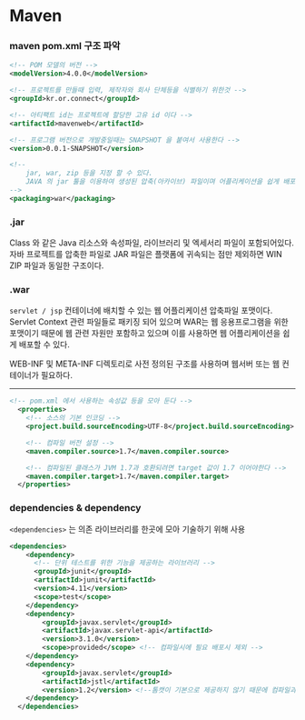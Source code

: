 # Maven


### maven pom.xml 구조 파악
```xml
<!-- POM 모델의 버전 -->
<modelVersion>4.0.0</modelVersion>

<!-- 프로젝트를 만들때 입력, 제작자와 회사 단체등을 식별하기 위한것 -->
<groupId>kr.or.connect</groupId> 

<!-- 아티팩트 id는 프로젝트에 할당한 고유 id 이다 -->
<artifactId>mavenweb</artifactId> 

<!-- 프로그램 버전으로 개발중일때는 SNAPSHOT 을 붙여서 사용한다 -->
<version>0.0.1-SNAPSHOT</version>

<!-- 
	jar, war, zip 등을 지정 할 수 있다. 
	JAVA 의 jar 툴을 이용하여 생성된 압축(아카이브) 파일이며 어플리케이션을 쉽게 배포하고 동작시킬 수 있도록 관련 파일들을 패키징 해주는 역할을하는 압축형태를 지정
-->
<packaging>war</packaging>
```

### .jar
Class 와 같은 Java 리소스와 속성파일, 라이브러리 및 엑세서리 파일이 포함되어있다.   
자바 프로젝트를 압축한 파일로 JAR 파일은 플랫폼에 귀속되는 점만 제외하면 WIN ZIP 파일과 동일한 구조이다.

### .war
`servlet / jsp` 컨테이너에 배치할 수 있는 웹 어플리케이션 압축파일 포맷이다.  
Servlet Context 관련 파일들로 패키징 되어 있으며 WAR는 웹 응용프로그램을 위한 포맷이기 때문에 웹 관련 자원만 포함하고 있으며 이를 사용하면 웹 어플리케이션을 쉽게 배포할 수 있다.
  
WEB-INF 및 META-INF 디렉토리로 사전 정의된 구조를 사용하며 웹서버 또는 웹 컨테이너가 필요하다.

------------------

```xml
<!-- pom.xml 에서 사용하는 속성값 등을 모아 둔다 -->
  <properties>
    <!-- 소스의 기본 인코딩 -->
    <project.build.sourceEncoding>UTF-8</project.build.sourceEncoding>

    <!-- 컴파일 버전 설정 -->
    <maven.compiler.source>1.7</maven.compiler.source>

    <!-- 컴파일된 클래스가 JVM 1.7과 호환되려면 target 값이 1.7 이어야한다 -->
    <maven.compiler.target>1.7</maven.compiler.target>
  </properties>
```

### dependencies & dependency
`<dependencies>` 는 의존 라이브러리를 한곳에 모아 기술하기 위해 사용  
```xml
<dependencies>
    <dependency>
      <!-- 단위 테스트를 위한 기능을 제공하는 라이브러리 -->
      <groupId>junit</groupId>
      <artifactId>junit</artifactId>
      <version>4.11</version>
      <scope>test</scope>
    </dependency>
    <dependency>
        <groupId>javax.servlet</groupId>
        <artifactId>javax.servlet-api</artifactId>
        <version>3.1.0</version>
        <scope>provided</scope> <!-- 컴파일시에 필요 배포시 제외 -->
    </dependency>
    <dependency>
        <groupId>javax.servlet</groupId>
        <artifactId>jstl</artifactId>
        <version>1.2</version> <!--톰캣이 기본으로 제공하지 않기 때문에 컴파일과 배포할때 모두 필요  -->
    </dependency>
  </dependencies>
```